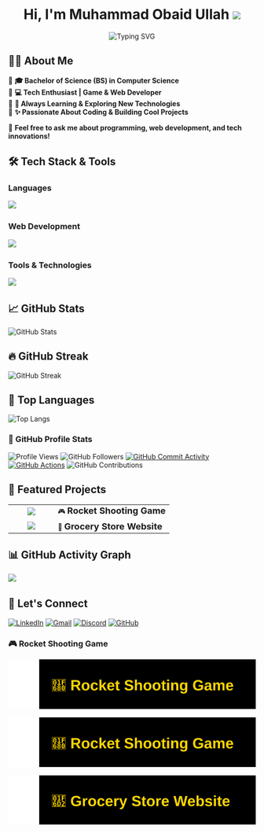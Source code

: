 <h1 align="center">Hi, I'm Muhammad Obaid Ullah <img src="https://raw.githubusercontent.com/MartinHeinz/MartinHeinz/master/wave.gif" width="30px"></h1>

<p align="center">
  <img src="https://readme-typing-svg.herokuapp.com?font=Fira+Code&weight=700&size=24&pause=1000&color=FF0050&center=true&vCenter=true&width=600&lines=Welcome+to+My+GitHub!;FAST+University+Student;Passionate+Coder+%26+Developer;Tech+Enthusiast+🚀;Gamer+🎮" alt="Typing SVG" />
</p>

## 👨‍🎓 About Me  

🔴 **🎓 Bachelor of Science (BS) in Computer Science**  
🔴 **💻 Tech Enthusiast | Game & Web Developer**  
🔴 **🚀 Always Learning & Exploring New Technologies**  
🔴 **✨ Passionate About Coding & Building Cool Projects**  

💬 **Feel free to ask me about programming, web development, and tech innovations!**  


<!--<p align="center">
  <img src="https://media.giphy.com/media/hqU2KkjW5bE2v2Z7Q2/giphy.gif" width="230">
  <!--<img src="https://media.giphy.com/media/qgQUggAC3Pfv687qPC/giphy.gif" width="250">-->
 <!-- <img src="https://media.giphy.com/media/xT9IgzoKnwFNmISR8I/giphy.gif" width="211">
</p>-->


## 🛠️ Tech Stack & Tools  

### **Languages**  
<img src="https://skillicons.dev/icons?i=c,cpp,python,js" height="50">
 
### **Web Development**  
<img src="https://skillicons.dev/icons?i=html,css" height="50">

### **Tools & Technologies**  

<p align="left">
  <img src="https://skillicons.dev/icons?i=mysql,github,vscode,windows,linux" height="50">
</p>

## 📈 GitHub Stats
![GitHub Stats](https://github-readme-stats.vercel.app/api?username=Obaid03&show_icons=true&count_private=true&theme=radical&card_width=497)

## 🔥 GitHub Streak

<!--![GitHub Streak](https://github-readme-streak-stats.herokuapp.com/?user=Obaid03&theme=radical)-->
<!--![GitHub Streak](https://streak-stats.demolab.com/?user=Obaid03&theme=radical)-->
![GitHub Streak](https://github-readme-streak-stats.herokuapp.com/?user=Obaid03&theme=radical&timestamp=312)


## 🚀 Top Languages

![Top Langs](https://github-readme-stats.vercel.app/api/top-langs/?username=Obaid03&layout=compact&theme=radical&card_width=497&langs_count=16)

### 👥 GitHub Profile Stats  
![Profile Views](https://komarev.com/ghpvc/?username=Obaid03&label=Profile%20Views&color=ff0050&style=flat)  ![GitHub Followers](https://img.shields.io/github/followers/Obaid03?label=Followers&style=flat&color=ff0050)  [![GitHub Commit Activity](https://img.shields.io/github/commit-activity/m/Obaid03/Obaid03?color=ff0050&label=Commit%20Activity&style=flat)](https://github.com/Obaid03/Obaid03/graphs/commit-activity)  [![GitHub Actions](https://img.shields.io/github/actions/workflow/status/Obaid03/Obaid03/snake.yml?label=Workflow%20Status&color=ff0050&style=flat)](https://github.com/Obaid03/Obaid03/actions) ![GitHub Contributions](https://custom-icon-badges.herokuapp.com/badge/dynamic/json?color=ff0050&label=Total%20Contributions&query=totalContributions&url=https://api.github.com/users/Obaid03)  


<!--## 🏆 GitHub Achievements

![GitHub Trophy](https://github-profile-trophy.vercel.app/?username=Obaid03&theme=radical)-->


## 🚀 Featured Projects

<table style="width:100%;">
  <tr>
    <td align="center" width="80">
      <img src="https://cdn.jsdelivr.net/gh/devicons/devicon/icons/c/c-original.svg" width="50">
    </td>
    <td>
      🎮 <a href="https://github.com/Obaid03/PF_RocketGame" target="_blank" style="font-size: 18px; text-decoration: none;">
        <b>Rocket Shooting Game</b>
      </a>
    </td>
  </tr>
  <tr>
    <td align="center" width="80">
      <img src="https://cdn.jsdelivr.net/gh/devicons/devicon/icons/html5/html5-original.svg" width="50">
    </td>
    <td>
      🛒 <a href="https://github.com/Obaid03/Grocery_Store_Website" target="_blank" style="font-size: 18px; text-decoration: none;">
        <b>Grocery Store Website</b>
      </a>
    </td>
  </tr>
</table>


## 📊 GitHub Activity Graph

<div align="left">
  <img src="https://github-readme-activity-graph.vercel.app/graph?username=Obaid03&bg_color=000000&color=ff79c6&line=bd93f9&point=50fa7b&area_color=44475a&title_color=ff79c6&hide_border=true" width="1000px"/>
</div>

<!--
## 🐍 Watch my contributions turn into a snake!

![GitHub Snake Animation](https://github.com/Obaid03/Obaid03/blob/output/github-snake-dark.svg?raw=true)-->

## 🤝 Let's Connect  
<!--
<table>
  <tr>
    <td align="center" width="50">
      <a href="https://www.linkedin.com/in/muhammad-obaid-ullah-29b6b0323/" target="_blank">
        <img src="https://cdn.jsdelivr.net/gh/devicons/devicon/icons/linkedin/linkedin-original.svg" width="40">
      </a>
    </td>
    <td>
      <a href="https://www.linkedin.com/in/muhammad-obaid-ullah-29b6b0323/" target="_blank" style="font-size: 18px; text-decoration: none;">
        <b>Muhammad Obaid Ullah</b>
      </a>
    </td>
  </tr>
  <tr>
    <td align="center" width="50">
      <a href="mailto:muhammadobaid103@gmail.com">
        <img src="https://upload.wikimedia.org/wikipedia/commons/7/7e/Gmail_icon_%282020%29.svg" width="40">
      </a>
    </td>
    <td>
      <a href="mailto:muhammadobaid103@gmail.com" style="font-size: 18px; text-decoration: none;">
        <b>muhammadobaid103@gmail.com</b>
      </a>
    </td>
  </tr>
</table>-->

[![LinkedIn](https://img.shields.io/badge/LinkedIn-Muhammad%20Obaid%20Ullah-ff0050?style=flat&logo=linkedin&logoColor=white)](https://www.linkedin.com/in/muhammad-obaid-ullah-29b6b0323/)  [![Gmail](https://img.shields.io/badge/Gmail-muhammadobaid103@gmail.com-ff0050?style=flat&logo=gmail&logoColor=white)](mailto:muhammadobaid103@gmail.com)  [![Discord](https://img.shields.io/badge/Discord-Obaid03-ff0050?style=flat&logo=discord&logoColor=white)](https://discord.com/users/1275831607550410886)  [![GitHub](https://img.shields.io/badge/GitHub-Obaid03-ff0050?style=flat&logo=github&logoColor=white)](https://github.com/Obaid03)


<!--
### 📊 My GitHub Metrics  
![Metrics](https://github.com/Obaid03/Obaid03/blob/main/github-metrics.svg)-->


### 🎮 Rocket Shooting Game
![Rocket Shooting Game](https://raw.githubusercontent.com/Obaid03/Obaid03/main/Projects/rocket-game.svg)

[![Rocket Shooting Game](Projects/rocket-game.svg)](https://github.com/Obaid03/PF_RocketGame)

[![Grocery Store Website](Projects/website.svg)](https://github.com/Obaid03/Grocery_Store_Website)

